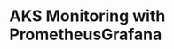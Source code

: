 # AKS Monitoring with PrometheusGrafana                                                                                                                                                                                                                                                                                                                                                                                      
